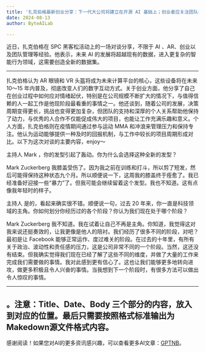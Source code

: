 ```yaml
---
title: '扎克伯格最新创业分享：下一代大公司将建立在开源 AI 基础上；创业者应关注团队早期文化，Meta 顶级 PM 都是转岗来的'
date: 2024-08-13
author: ByteAILab

---
```


近日，扎克伯格在 SPC 黑客松活动上的一场对谈分享，不限于 AI 、AR、创业以及团队管理等经验。他表示，未来 AI 的发展将超越现有的数据，进入更复杂的智能行为领域，这需要创造全新的数据集。

---
扎克伯格认为 AR 眼镜和 VR 头盔将成为未来计算平台的核心，这些设备将在未来 10～15 年内普及，彻底改变人们的数字互动方式。关于创业方面，他分享了自己在创业过程中如何应对情绪起伏，特别是在公司规模不断扩大的情况下，与值得信赖的人一起工作是他现阶段最看重的事情之一。他还谈到，随着公司的发展，决策周期变得更长，挑战也变得更加复杂，但团队的支持和深厚的个人关系帮助他保持了动力，与优秀的人合作不仅能促成伟大的项目，也能让工作充满乐趣和意义。个人方面，扎克伯格则在疫情期间通过参与运动 MMA 和冲浪来管理压力和保持专注。他认为运动能够提供一种及时的回报机制，与工作中较长的项目周期形成对比。以下为这次对谈的主要内容，enjoy～

主持人
Mark ，你的发型引起了轰动。你为什么会选择这种全新的发型？

Mark Zuckerberg
我膝盖受伤了。因为我之前在训练和打斗，所以剪了短发，然后可能得保持这种状态九个月。所以顺便说一下，这周我的膝盖终于痊愈了。我已经准备好迎接一些“暴力”了。但我可能会继续留着这个发型。我也不知道。这有点像我年轻时的样子。

主持人
是的，看起来确实很不错。顺便说一句，过去 20 年来，你一直是科技领域的主角。你如何划分你经历过的各个阶段？你认为我们现在处于哪个阶段？

Mark Zuckerberg
我不知道。我在试着让自己不再是主角。你知道，我觉得这对我来说还挺奏效的，让我更像是他人的陪衬。我们经历了很多不同的阶段，对吧？最初是让 Facebook 能够正常运作、度过难关的阶段。在过去的十年里，有所有关于政治、波动性和责任感的压力，这是公司非常不同的一个阶段。当然，这还没有结束。但我确实觉得我们现在已经了解了这些不同的维度，并做了大量的工作来完成我们需要做的事情。我对此感到更有信心了。这也让我们能够更多地转向进攻，做更多积极且令人兴奋的事情。当我想到下一个阶段时，有很多方法可以做出令人惊叹的事情。

---
。注意：Title、Date、Body 三个部分的内容，放入到对应的位置。最后只需要按照格式标准输出为Makedown源文件格式内容。
---
感谢阅读！如果您对AI的更多资讯感兴趣，可以查看更多AI文章：[GPTNB](https://gptnb.com)。